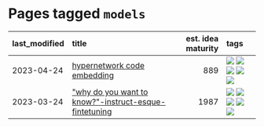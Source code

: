 # Pages tagged `models`

|last_modified|title|est. idea maturity|tags
|:---|:---|---:|:---|
|2023-04-24|[hypernetwork code embedding](../hypernetwork_embedding_for_code.md)|889|[![](https://img.shields.io/badge/tag-LLM-b59164)](../tags/LLM.md) [![](https://img.shields.io/badge/tag-embeddings-be4650)](../tags/embeddings.md) [![](https://img.shields.io/badge/tag-machinelearning-e168be)](../tags/machinelearning.md) [![](https://img.shields.io/badge/tag-models-77a0)](../tags/models.md) [![](https://img.shields.io/badge/tag-nlp-3f3dc3)](../tags/nlp.md)|
|2023-03-24|["why do you want to know?"-instruct-esque-fintetuning](../whydoyouwantoknow.md)|1987|[![](https://img.shields.io/badge/tag-aiethics-112e27)](../tags/aiethics.md) [![](https://img.shields.io/badge/tag-alignment-da6994)](../tags/alignment.md) [![](https://img.shields.io/badge/tag-dialogue-d5f6c6)](../tags/dialogue.md) [![](https://img.shields.io/badge/tag-models-77a0)](../tags/models.md) [![](https://img.shields.io/badge/tag-wip-ebbec3)](../tags/wip.md)|